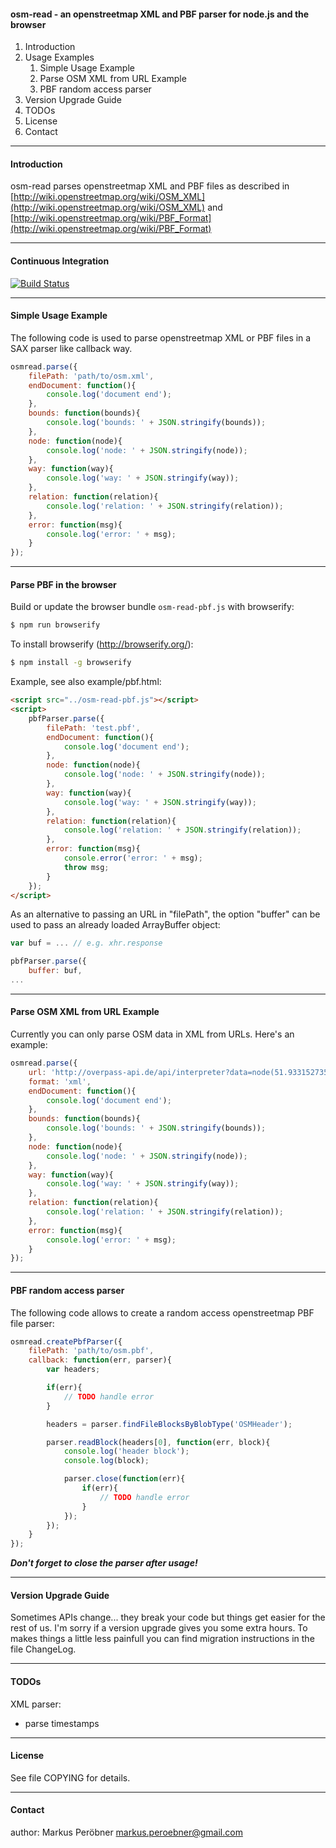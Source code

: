 #### osm-read - an openstreetmap XML and PBF parser for node.js and the browser

1. Introduction
2. Usage Examples
    1. Simple Usage Example
    2. Parse OSM XML from URL Example
    3. PBF random access parser
3. Version Upgrade Guide
4. TODOs
5. License
6. Contact

------------------------------------------------------------------------
#### Introduction

osm-read parses openstreetmap XML and PBF files as described in
[http://wiki.openstreetmap.org/wiki/OSM_XML](http://wiki.openstreetmap.org/wiki/OSM_XML) and
[http://wiki.openstreetmap.org/wiki/PBF_Format](http://wiki.openstreetmap.org/wiki/PBF_Format)

------------------------------------------------------------------------
#### Continuous Integration

[![Build Status](https://travis-ci.org/marook/osm-read.png?branch=master)](https://travis-ci.org/marook/osm-read)

------------------------------------------------------------------------
#### Simple Usage Example

The following code is used to parse openstreetmap XML or PBF files in a
SAX parser like callback way.

```javascript
osmread.parse({
    filePath: 'path/to/osm.xml',
    endDocument: function(){
        console.log('document end');
    },
    bounds: function(bounds){
        console.log('bounds: ' + JSON.stringify(bounds));
    },
    node: function(node){
        console.log('node: ' + JSON.stringify(node));
    },
    way: function(way){
        console.log('way: ' + JSON.stringify(way));
    },
    relation: function(relation){
        console.log('relation: ' + JSON.stringify(relation));
    },
    error: function(msg){
        console.log('error: ' + msg);
    }
});
```

------------------------------------------------------------------------
#### Parse PBF in the browser

Build or update the browser bundle `osm-read-pbf.js` with browserify:
```bash
$ npm run browserify
```

To install browserify (http://browserify.org/):
```bash
$ npm install -g browserify
```

Example, see also example/pbf.html:

```html
<script src="../osm-read-pbf.js"></script>
<script>
    pbfParser.parse({
        filePath: 'test.pbf',
        endDocument: function(){
            console.log('document end');
        },
        node: function(node){
            console.log('node: ' + JSON.stringify(node));
        },
        way: function(way){
            console.log('way: ' + JSON.stringify(way));
        },
        relation: function(relation){
            console.log('relation: ' + JSON.stringify(relation));
        },
        error: function(msg){
            console.error('error: ' + msg);
            throw msg;
        }
    });
</script>
```

As an alternative to passing an URL in "filePath", the option "buffer" can be 
used to pass an already loaded ArrayBuffer object:

```javascript
var buf = ... // e.g. xhr.response

pbfParser.parse({
    buffer: buf,
...
```

------------------------------------------------------------------------
#### Parse OSM XML from URL Example

Currently you can only parse OSM data in XML from URLs. Here's an example:

```javascript
osmread.parse({
    url: 'http://overpass-api.de/api/interpreter?data=node(51.93315273540566%2C7.567176818847656%2C52.000418429293326%2C7.687854766845703)%5Bhighway%3Dtraffic_signals%5D%3Bout%3B',
    format: 'xml',
    endDocument: function(){
        console.log('document end');
    },
    bounds: function(bounds){
        console.log('bounds: ' + JSON.stringify(bounds));
    },
    node: function(node){
        console.log('node: ' + JSON.stringify(node));
    },
    way: function(way){
        console.log('way: ' + JSON.stringify(way));
    },
    relation: function(relation){
        console.log('relation: ' + JSON.stringify(relation));
    },
    error: function(msg){
        console.log('error: ' + msg);
    }
});
```

------------------------------------------------------------------------
#### PBF random access parser

The following code allows to create a random access openstreetmap PBF
file parser:

```javascript
osmread.createPbfParser({
    filePath: 'path/to/osm.pbf',
    callback: function(err, parser){
        var headers;

        if(err){
            // TODO handle error
        }

        headers = parser.findFileBlocksByBlobType('OSMHeader');

        parser.readBlock(headers[0], function(err, block){
            console.log('header block');
            console.log(block);

            parser.close(function(err){
                if(err){
                    // TODO handle error
                }
            });
        });
    }
});
```

***Don't forget to close the parser after usage!***


------------------------------------------------------------------------
#### Version Upgrade Guide

Sometimes APIs change... they break your code but things get easier for
the rest of us. I'm sorry if a version upgrade gives you some extra
hours. To makes things a little less painfull you can find migration
instructions in the file ChangeLog.


------------------------------------------------------------------------
#### TODOs

XML parser:  

- parse timestamps

------------------------------------------------------------------------
#### License

See file COPYING for details.


------------------------------------------------------------------------
#### Contact

author: Markus Peröbner <markus.peroebner@gmail.com>
